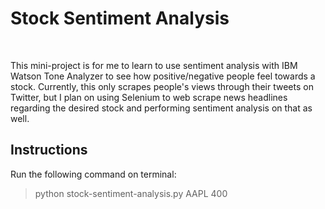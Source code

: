 <h1>Stock Sentiment Analysis</h1>
<br>
<p>This mini-project is for me to learn to use sentiment analysis with IBM Watson Tone Analyzer to see how positive/negative people feel towards a stock. Currently, this only scrapes people's views through their tweets on Twitter, but I plan on using Selenium to web scrape news headlines regarding the desired stock and performing sentiment analysis on that as well.
</p>
<h2>Instructions</h2>
<p>Run the following command on terminal: <blockquote>python stock-sentiment-analysis.py AAPL 400</blockquote>
</p>
